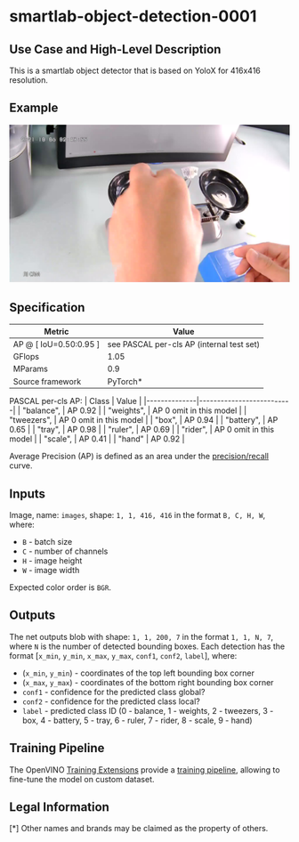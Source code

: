 # smartlab-object-detection-0001

## Use Case and High-Level Description

This is a smartlab object detector that is based on YoloX for 416x416 resolution.

## Example

![](./assets/frame0001.jpg)

## Specification

| Metric                          | Value                                     |
|---------------------------------|-------------------------------------------|
| AP @ [ IoU=0.50:0.95 ]          | see PASCAL per-cls AP (internal test set) |
| GFlops                          | 1.05                                      |
| MParams                         | 0.9                                       |
| Source framework                | PyTorch\*                                 |

PASCAL per-cls AP:
|    Class     |         Value            |
|--------------|--------------------------|
|  "balance",  | AP 0.92                  |
|  "weights",  | AP 0 omit in this model  |
|  "tweezers", | AP 0 omit in this model  |
|  "box",      | AP 0.94                  |
|  "battery",  | AP 0.65                  |
|  "tray",     | AP 0.98                  |
|  "ruler",    | AP 0.69                  |
|  "rider",    | AP 0 omit in this model  |
|  "scale",    | AP 0.41                  |
|  "hand"      | AP 0.92                  |

Average Precision (AP) is defined as an area under
the [precision/recall](https://en.wikipedia.org/wiki/Precision_and_recall)
curve.

## Inputs

Image, name: `images`, shape: `1, 1, 416, 416` in the format `B, C, H, W`, where:

- `B` - batch size
- `C` - number of channels
- `H` - image height
- `W` - image width

Expected color order is `BGR`.

## Outputs

The net outputs blob with shape: `1, 1, 200, 7` in the format `1, 1, N, 7`, where `N` is the number of detected
bounding boxes. Each detection has the format [`x_min`, `y_min`, `x_max`, `y_max`, `conf1`, `conf2`, `label`], where:

- (`x_min`, `y_min`) - coordinates of the top left bounding box corner
- (`x_max`, `y_max`) - coordinates of the bottom right bounding box corner
- `conf1` - confidence for the predicted class global?
- `conf2` - confidence for the predicted class local?
- `label` - predicted class ID (0 - balance, 1 - weights, 2 - tweezers, 3 - box, 4 - battery, 5 - tray, 6 - ruler, 7 - rider, 8 - scale, 9 - hand)

## Training Pipeline

The OpenVINO [Training Extensions](https://github.com/openvinotoolkit/training_extensions/blob/develop/README.md) provide a [training pipeline](https://github.com/openvinotoolkit/training_extensions/blob/develop/models/object_detection/model_templates/person-vehicle-bike-detection/readme.md), allowing to fine-tune the model on custom dataset.

## Legal Information

[*] Other names and brands may be claimed as the property of others.

